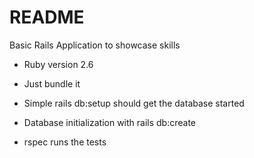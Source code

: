 # README

Basic Rails Application to showcase skills

* Ruby version 2.6

* Just bundle it

* Simple rails db:setup should get the database started

* Database initialization with rails db:create

* rspec runs the tests
